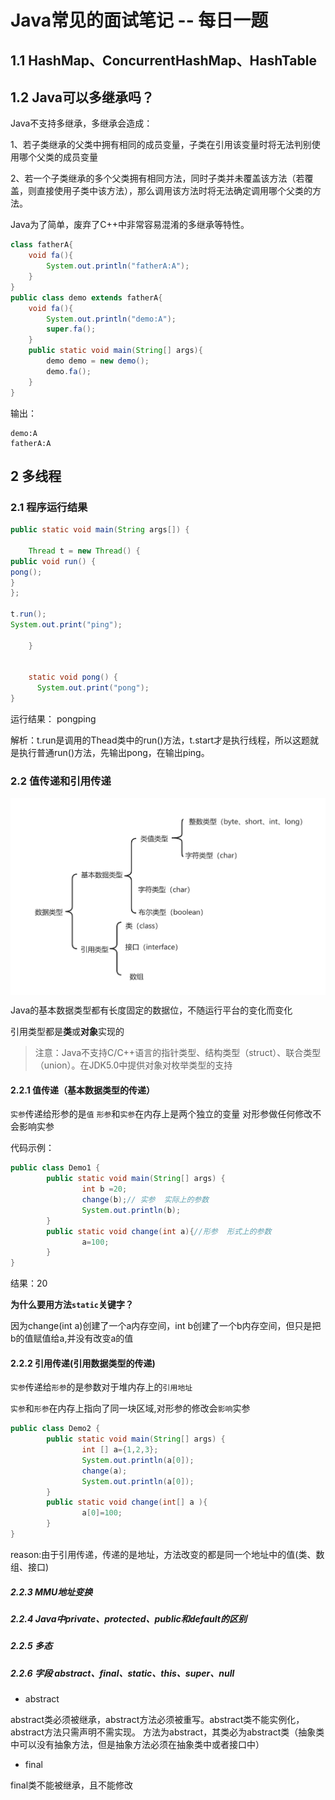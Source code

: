 #  Java常见的面试笔记 -- 每日一题

## 1.1 HashMap、ConcurrentHashMap、HashTable

## 1.2 Java可以多继承吗？
Java不支持多继承，多继承会造成：

1、若子类继承的父类中拥有相同的成员变量，子类在引用该变量时将无法判别使用哪个父类的成员变量

2、若一个子类继承的多个父类拥有相同方法，同时子类并未覆盖该方法（若覆盖，则直接使用子类中该方法），那么调用该方法时将无法确定调用哪个父类的方法。

Java为了简单，废弃了C++中非常容易混淆的多继承等特性。

```java
class fatherA{
    void fa(){
        System.out.println("fatherA:A");
    }
}
public class demo extends fatherA{
    void fa(){
        System.out.println("demo:A");
        super.fa();
    }
    public static void main(String[] args){
        demo demo = new demo();
        demo.fa();
    }
}
```
输出：

```
demo:A
fatherA:A
```


## 2 多线程

### 2.1 程序运行结果

```java
public static void main(String args[]) {
 
    Thread t = new Thread() {
public void run() {
pong();
}
};
 
t.run();
System.out.print("ping");
 
    }
 
    
    static void pong() {
      System.out.print("pong");
}

```

运行结果： pongping

解析：t.run是调用的Thead类中的run()方法，t.start才是执行线程，所以这题就是执行普通run()方法，先输出pong，在输出ping。 

### 2.2 值传递和引用传递

<img src="../图片/数据类型.png" align="center"  background-color="white">

Java的基本数据类型都有长度固定的数据位，不随运行平台的变化而变化 

引用类型都是**类**或**对象**实现的

> 注意：Java不支持C/C++语言的指针类型、结构类型（struct）、联合类型（union）。在JDK5.0中提供对象对枚举类型的支持

#### 2.2.1 值传递（基本数据类型的传递）

`实参`传递给形参的是`值` `形参`和`实参`在内存上是两个独立的变量
对形参做任何修改不会影响实参

代码示例： 

```java
public class Demo1 {
        public static void main(String[] args) {
                int b =20;
                change(b);// 实参  实际上的参数
                System.out.println(b);
        }
        public static void change(int a){//形参  形式上的参数
                a=100;
        }
}
```
结果：20
 
**为什么要用方法`static`关键字？**

因为change(int a)创建了一个a内存空间，int
b创建了一个b内存空间，但只是把b的值赋值给a,并没有改变a的值

#### 2.2.2 引用传递(引用数据类型的传递)

`实参`传递给`形参`的是参数对于堆内存上的`引用地址`

`实参`和`形参`在内存上指向了同一块区域,对形参的修改会`影响`实参

```java
public class Demo2 {
        public static void main(String[] args) {
                int [] a={1,2,3};
                System.out.println(a[0]);
                change(a);
                System.out.println(a[0]);
        }
        public static void change(int[] a ){
                a[0]=100;
        }
}
```

reason:由于引用传递，传递的是地址，方法改变的都是同一个地址中的值(类、数组、接口)


##### 2.2.3 MMU地址变换

##### 2.2.4 Java中private、protected、public和default的区别

##### 2.2.5 多态

##### 2.2.6 字段 abstract、final、static、this、super、null

+ abstract 

abstract类必须被继承，abstract方法必须被重写。abstract类不能实例化，abstract方法只需声明不需实现。
方法为abstract，其类必为abstract类（抽象类中可以没有抽象方法，但是抽象方法必须在抽象类中或者接口中）

+ final

final类不能被继承，且不能修改

## 